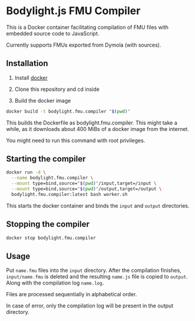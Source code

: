 # Bodylight.js FMU Compiler

This is a Docker container facilitating compilation of FMU files with embedded
source code to JavaScript.

Currently supports FMUs exported from Dymola (with sources).

## Installation

1. Install [docker](https://docs.docker.com/install/)

2. Clone this repository and cd inside

2. Build the docker image
```bash
docker build -t bodylight.fmu.compiler "$(pwd)"
```
 This builds the Dockerfile as bodylight.fmu.compiler. This might take a while, as it downloads about 400 MiBs of a docker image from the internet.

 You might need to run this command with root privileges.

## Starting the compiler
```bash
docker run -d \
  --name bodylight.fmu.compiler \
  --mount type=bind,source="$(pwd)"/input,target=/input \
  --mount type=bind,source="$(pwd)"/output,target=/output \
  bodylight.fmu.compiler:latest bash worker.sh
```
This starts the docker container and binds the `input` and `output` directories.

## Stopping the compiler
```bash
docker stop bodylight.fmu.compiler
```

## Usage

Put `name.fmu` files into the `input` directory. After the compilation finishes,
`input/name.fmu` is deleted and the resulting `name.js` file is copied to
`output`. Along with the compilation log `name.log`.

Files are processed sequentially in alphabetical order.

In case of error, only the compilation log will be present in the output directory.
